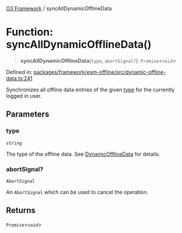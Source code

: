 [O3 Framework](../API.md) / syncAllDynamicOfflineData

# Function: syncAllDynamicOfflineData()

> **syncAllDynamicOfflineData**(`type`, `abortSignal?`): `Promise`\<`void`\>

Defined in: [packages/framework/esm-offline/src/dynamic-offline-data.ts:241](https://github.com/openmrs/openmrs-esm-core/blob/main/packages/framework/esm-offline/src/dynamic-offline-data.ts#L241)

Synchronizes all offline data entries of the given [type](#syncalldynamicofflinedata) for the currently logged in user.

## Parameters

### type

`string`

The type of the offline data. See [DynamicOfflineData](../interfaces/DynamicOfflineData.md) for details.

### abortSignal?

`AbortSignal`

An `AbortSignal` which can be used to cancel the operation.

## Returns

`Promise`\<`void`\>

